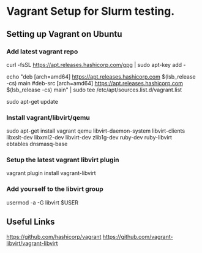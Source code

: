 # Vagrant Setup for Slurm testing.

## Setting up Vagrant on Ubuntu

### Add latest vagrant repo

curl -fsSL https://apt.releases.hashicorp.com/gpg | sudo apt-key add -

echo "deb [arch=amd64] https://apt.releases.hashicorp.com $(lsb_release -cs) main
#deb-src [arch=amd64] https://apt.releases.hashicorp.com $(lsb_release -cs) main" | sudo tee /etc/apt/sources.list.d/vagrant.list

sudo apt-get update

### Install vagrant/libvirt/qemu

sudo apt-get install vagrant qemu libvirt-daemon-system libvirt-clients \
	libxslt-dev libxml2-dev libvirt-dev zlib1g-dev ruby-dev ruby-libvirt \
	ebtables dnsmasq-base

### Setup the latest vagrant libvirt plugin

vagrant plugin install vagrant-libvirt

### Add yourself to the libvirt group

usermod -a -G libvirt $USER

## Useful Links

https://github.com/hashicorp/vagrant
https://github.com/vagrant-libvirt/vagrant-libvirt

